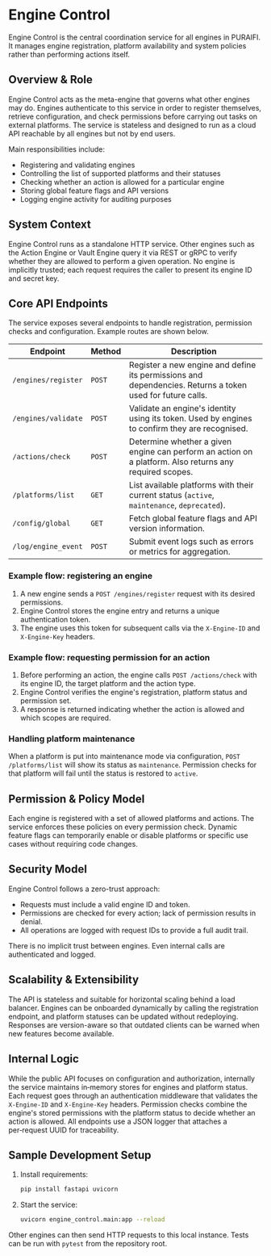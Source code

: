 # Engine Control

Engine Control is the central coordination service for all engines in PURAIFI. It manages engine registration, platform availability and system policies rather than performing actions itself.

## Overview & Role

Engine Control acts as the meta-engine that governs what other engines may do. Engines authenticate to this service in order to register themselves, retrieve configuration, and check permissions before carrying out tasks on external platforms. The service is stateless and designed to run as a cloud API reachable by all engines but not by end users.

Main responsibilities include:

- Registering and validating engines
- Controlling the list of supported platforms and their statuses
- Checking whether an action is allowed for a particular engine
- Storing global feature flags and API versions
- Logging engine activity for auditing purposes

## System Context

Engine Control runs as a standalone HTTP service. Other engines such as the Action Engine or Vault Engine query it via REST or gRPC to verify whether they are allowed to perform a given operation. No engine is implicitly trusted; each request requires the caller to present its engine ID and secret key.

## Core API Endpoints

The service exposes several endpoints to handle registration, permission checks and configuration. Example routes are shown below.

| Endpoint | Method | Description |
| --- | --- | --- |
| `/engines/register` | `POST` | Register a new engine and define its permissions and dependencies. Returns a token used for future calls. |
| `/engines/validate` | `POST` | Validate an engine's identity using its token. Used by engines to confirm they are recognised. |
| `/actions/check` | `POST` | Determine whether a given engine can perform an action on a platform. Also returns any required scopes. |
| `/platforms/list` | `GET` | List available platforms with their current status (`active`, `maintenance`, `deprecated`). |
| `/config/global` | `GET` | Fetch global feature flags and API version information. |
| `/log/engine_event` | `POST` | Submit event logs such as errors or metrics for aggregation. |

### Example flow: registering an engine

1. A new engine sends a `POST /engines/register` request with its desired permissions.
2. Engine Control stores the engine entry and returns a unique authentication token.
3. The engine uses this token for subsequent calls via the `X-Engine-ID` and `X-Engine-Key` headers.

### Example flow: requesting permission for an action

1. Before performing an action, the engine calls `POST /actions/check` with its engine ID, the target platform and the action type.
2. Engine Control verifies the engine's registration, platform status and permission set.
3. A response is returned indicating whether the action is allowed and which scopes are required.

### Handling platform maintenance

When a platform is put into maintenance mode via configuration, `POST /platforms/list` will show its status as `maintenance`. Permission checks for that platform will fail until the status is restored to `active`.

## Permission & Policy Model

Each engine is registered with a set of allowed platforms and actions. The service enforces these policies on every permission check. Dynamic feature flags can temporarily enable or disable platforms or specific use cases without requiring code changes.

## Security Model

Engine Control follows a zero-trust approach:

- Requests must include a valid engine ID and token.
- Permissions are checked for every action; lack of permission results in denial.
- All operations are logged with request IDs to provide a full audit trail.

There is no implicit trust between engines. Even internal calls are authenticated and logged.

## Scalability & Extensibility

The API is stateless and suitable for horizontal scaling behind a load balancer. Engines can be onboarded dynamically by calling the registration endpoint, and platform statuses can be updated without redeploying. Responses are version-aware so that outdated clients can be warned when new features become available.

## Internal Logic

While the public API focuses on configuration and authorization, internally the service maintains in‑memory stores for engines and platform status. Each request goes through an authentication middleware that validates the `X-Engine-ID` and `X-Engine-Key` headers. Permission checks combine the engine's stored permissions with the platform status to decide whether an action is allowed. All endpoints use a JSON logger that attaches a per‑request UUID for traceability.

## Sample Development Setup

1. Install requirements:

   ```bash
   pip install fastapi uvicorn
   ```

2. Start the service:

   ```bash
   uvicorn engine_control.main:app --reload
   ```

Other engines can then send HTTP requests to this local instance. Tests can be run with `pytest` from the repository root.


